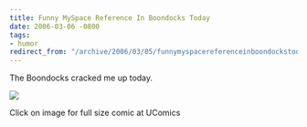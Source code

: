 ```yaml
---
title: Funny MySpace Reference In Boondocks Today
date: 2006-03-06 -0800
tags:
- humor
redirect_from: "/archive/2006/03/05/funnymyspacereferenceinboondockstoday.aspx/"
---
```


The Boondocks cracked me up today.

[![](https://haacked.com/images/BoondocksMySpace.gif)](http://www.ucomics.com/boondocks/2006/03/06/ "Boondocks 2006-03-06")

Click on image for full size comic at UComics

